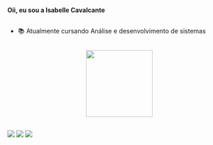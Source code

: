 #### Oii, eu sou a Isabelle Cavalcante
##

* 📚 Atualmente cursando Análise e desenvolvimento de sistemas

##

<div align="center">
  <a href="https://github.com/bellecavalcante">
  <img height="150em" src="https://github-readme-stats.vercel.app/api?username=bellecavalcante&show_icons=true&theme=tokyonight&include_all_commits=true&count_private=true"/>
</div>

##

<div>
<a href="https://www.instagram.com/belle_scavalcante/" target="_blank"><img src="https://img.shields.io/badge/-Instagram-%23E4405F?style=for-the-badge&logo=instagram&logoColor=white" target="_blank"></a>
<a href = "mailto:cavalcantebelle.contato@gmail.com"><img src="https://img.shields.io/badge/-Gmail-%23333?style=for-the-badge&logo=gmail&logoColor=white" target="_blank"></a>
<a href="https://www.linkedin.com/in/isabelle-cavalcante-bb1b54248/-45875016a" target="_blank"><img src="https://img.shields.io/badge/-LinkedIn-%230077B5?style=for-the-badge&logo=linkedin&logoColor=white" target="_blank"></a>
